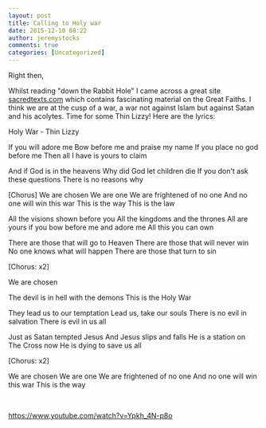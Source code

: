 ```yaml
---
layout: post
title: Calling to Holy war
date: 2015-12-10 08:22
author: jeremystocks
comments: true
categories: [Uncategorized]
---
```

Right then,

Whilst reading "down the Rabbit Hole" I came across a great site <a href="http://www.sacred-texts.com/">sacredtexts.com</a> which contains fascinating material on the Great Faiths. I think we are at the cusp of a war, a war not against Islam but against Satan and his acolytes. Time for some Thin Lizzy! Here are the lyrics:

Holy War - Thin Lizzy

If you will adore me
Bow before me and praise my name
If you place no god before me
Then all I have is yours to claim

And if God is in the heavens
Why did God let children die
If you don't ask these questions
There is no reasons why

[Chorus]
We are chosen
We are one
We are frightened of no one
And no one will win this war
This is the way
This is the law

All the visions shown before you
All the kingdoms and the thrones
All are yours if you bow before me and adore me
All this you can own

There are those that will go to Heaven
There are those that will never win
No one knows what will happen
There are those that turn to sin

[Chorus: x2]

We are chosen

The devil is in hell with the demons
This is the Holy War

They lead us to our temptation
Lead us, take our souls
There is no evil in salvation
There is evil in us all

Just as Satan tempted Jesus
And Jesus slips and falls
He is a station on The Cross now
He is dying to save us all

[Chorus: x2]

We are chosen
We are one
We are frightened of no one
And no one will win this war
This is the way

&nbsp;

https://www.youtube.com/watch?v=Ypkh_4N-p8o
